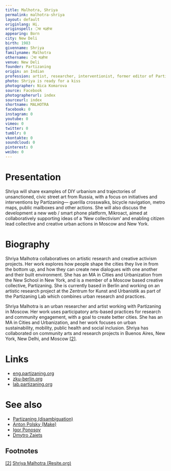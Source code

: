 ```yaml
---
title: Malhotra, Shriya
permalink: malhotra-shriya
layout: default
originlang: Hi.
originspell: ्रेया मल्होत्रा
appearing: Born
city: New Deli
birth: 1983
givenname: Shriya
familyname: Malhotra
othername: ्रेया मल्होत्रा
venue: New Deli
founder: Partizaning
origin: an Indian
profession: artist, researcher, interventionist, former editor of Partizaning, living and working at New Deli
photo: Shriya is ready for a kiss
photographer: Nica Komarova
source: Facebook
photographerurl: index
sourceurl: index
shortname: MALHOTRA
facebook: 0
instagram: 0
youtube: 0
vimeo: 0
twitter: 0
tumblr: 0
vkontakte: 0
soundcloud: 0
pinterest: 0
weibo: 0
---
```


<!---
To edit top block see
icon "Meta Data"
on right menu
Full edit instructions
indexmod.gq/edit
-->

# Presentation

Shriya will share examples of DIY urbanism and trajectories of unsanctioned, civic street art from Russia, with a focus on initiatives and interventions by Partizaning— guerilla crosswalks, bicycle navigation, metro maps, public mailboxes and other actions. She will also discuss the development a new web / smart phone platform, Mikroact, aimed at collaboratively supporting ideas of a ‘New collectivism’ and enabling citizen lead collective and creative urban actions in Moscow and New York.

# Biography

Shriya Malhotra collaboratives on artistic research and creative activism projects. Her work explores how people shape the cities they live in from the bottom up, and how they can create new dialogues with one another and their built environment. She has an MA in Cities and Urbanization from the New School in New York, and is a member of a Moscow based creative collective, Partizaning. She is currently based in Berlin and working on an artistic research project at the Zentrum for Kunst and Urbanistik as part of the Partizaning Lab which combines urban research and practices.


Shriya Malhotra is an urban researcher and artist working with Partizaning in Moscow. Her work uses participatory arts-based practices for research and community engagement, with a goal to create better cities. She has an MA in Cities and Urbanization, and her work focuses on urban sustainability, mobility, public health and social inclusion. Shriya has collaborated on community arts and research projects in Buenos Aires, New York, New Delhi, and Moscow <span id="a2">[\[2\]](#f2)</span>.

# Links

+ [eng.partizaning.org](eng.partizaning.org)
+ [zku-berlin.org](zku-berlin.org)
+ [lab.partizaning.org](lab.partizaning.org)

# See also

+ [Partizaning (disambiguation)](partizaning-disambiguation)
+ [Anton Polsky (Make)](polsky-anton-make)
+ [Igor Ponosov](ponosov-igor)
+ [Dmytro Zaiets](zaiets-dmytro)

## Footnotes

[[2]](#a2) <span id="f2"></span> [Shriya Malhotra (Resite.org)](https://www.resite.org/speakers/shriya-malhotra)
